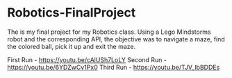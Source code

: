 # Robotics-FinalProject
The is my final project for my Robotics class. Using a Lego Mindstorms robot and the corresponding API, the objective was to navigate a maze, find the colored ball, pick it up and exit the maze.

First Run - https://youtu.be/cAlUSh7LoLY
Second Run - https://youtu.be/6YDZwCv1Px0
Third Run - https://youtu.be/TJV_lbBDDEs
